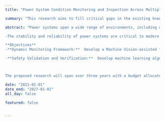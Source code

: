 ```yaml
---
title: "Power System Condition Monitoring and Inspection Across Multiple Geographical and Weather Conditions"

summary: "This research aims to fill critical gaps in the existing knowledge base surrounding autonomous driving technologies under challenging geological conditions."

abstract: "Power systems span a wide range of environments, including deserts, forests, mountainous regions, and tundra landscapes. These systems are exposed to extreme weather conditions like heavy snow, rain, fog, and heat, which can accelerate wear and lead to system failures. Traditional methods for inspecting power infrastructure are time-consuming, labor-intensive, and often dangerous, especially in remote or difficult-to-reach locations.

-The stability and reliability of power systems are critical to modern infrastructure, but maintaining these systems in geographically diverse regions and under varying weather conditions poses significant challenges. This research proposes a geospatially adaptive framework that integrates Unmanned Aerial Vehicles (UAVs), advanced sensors, and machine learning techniques to monitor and inspect power systems in real-time. By leveraging UAVs and autonomous inspection methods, this research aims to enhance power system reliability through continuous monitoring in environments ranging from deserts to mountainous regions, and under weather conditions such as heavy rain, snow, and fog. This approach will enable more efficient, safe, and precise condition assessment of power grids in both urban and remote locations.

**Objectives**
-**Dynamic Monitoring Framework:**  Develop a Machine Vision-assisted framework capable of adapting to various geographical terrains (deserts, forests, mountains, tundra) and weather conditions (rain, fog, snow, extreme heat)

-**Safety Validation and Verification:**  Develop machine learning algorithms that take into account the geographical and environmental context to optimize UAV flight patterns, sensor positioning, and data collection strategies for different conditions. Ensure that UAVs can operate autonomously and safely under adverse weather conditions, minimizing the risk of system failures and reducing the need for manual inspections.



The proposed research will span over three years with a budget allocated for equipment, personnel, and field testing. A detailed budget breakdown and timeline will be provided upon request."

date: "2021-01-01"
date_end: "2027-01-01"
all_day: false

featured: false


---
```


